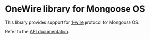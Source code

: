 # OneWire library for Mongoose OS

This library provides support for
[1-wire](https://en.wikipedia.org/wiki/1-Wire) protocol for Mongoose OS.

Refer to the [API documentation](https://mongoose-os.com/docs/api/mgos_onewire.h.html).
